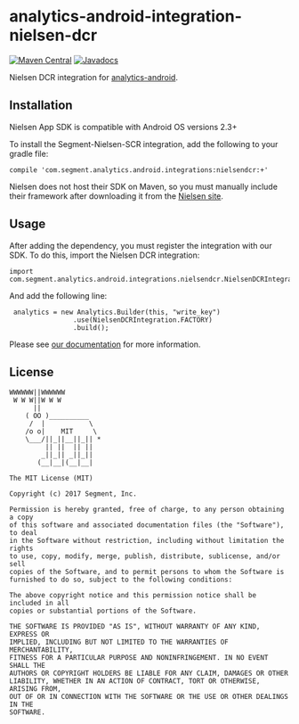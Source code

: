 analytics-android-integration-nielsen-dcr
======================================
[![Maven Central](https://maven-badges.herokuapp.com/maven-central/com.segment.analytics.android.integrations/nielsendcr/badge.svg)](https://maven-badges.herokuapp.com/maven-central/com.segment.analytics.android.integrations/nielsendcr)
[![Javadocs](http://javadoc-badge.appspot.com/com.segment.analytics.android.integrations/nielsendcr.svg?label=javadoc)](http://javadoc-badge.appspot.com/com.segment.analytics.android.integrations/nielsendcr)

Nielsen DCR integration for [analytics-android](https://github.com/segmentio/analytics-android).


## Installation
Nielsen App SDK is compatible with Android OS versions 2.3+

To install the Segment-Nielsen-SCR integration, add the following to your gradle file:

```
compile 'com.segment.analytics.android.integrations:nielsendcr:+'
```

Nielsen does not host their SDK on Maven, so you must manually include their framework after downloading it from the [Nielsen site](https://engineeringforum.nielsen.com/sdk/developers/download-sdk-2.php).

## Usage

After adding the dependency, you must register the integration with our SDK.  To do this, import the Nielsen DCR integration:


```
import com.segment.analytics.android.integrations.nielsendcr.NielsenDCRIntegration;

```

And add the following line:

```
 analytics = new Analytics.Builder(this, "write_key")
                .use(NielsenDCRIntegration.FACTORY)
                .build();
```

Please see [our documentation](https://segment.com/docs/integrations/nielsne-dcr/#mobile) for more information.

## License

```
WWWWWW||WWWWWW
 W W W||W W W
      ||
    ( OO )__________
     /  |           \
    /o o|    MIT     \
    \___/||_||__||_|| *
         || ||  || ||
        _||_|| _||_||
       (__|__|(__|__|

The MIT License (MIT)

Copyright (c) 2017 Segment, Inc.

Permission is hereby granted, free of charge, to any person obtaining a copy
of this software and associated documentation files (the "Software"), to deal
in the Software without restriction, including without limitation the rights
to use, copy, modify, merge, publish, distribute, sublicense, and/or sell
copies of the Software, and to permit persons to whom the Software is
furnished to do so, subject to the following conditions:

The above copyright notice and this permission notice shall be included in all
copies or substantial portions of the Software.

THE SOFTWARE IS PROVIDED "AS IS", WITHOUT WARRANTY OF ANY KIND, EXPRESS OR
IMPLIED, INCLUDING BUT NOT LIMITED TO THE WARRANTIES OF MERCHANTABILITY,
FITNESS FOR A PARTICULAR PURPOSE AND NONINFRINGEMENT. IN NO EVENT SHALL THE
AUTHORS OR COPYRIGHT HOLDERS BE LIABLE FOR ANY CLAIM, DAMAGES OR OTHER
LIABILITY, WHETHER IN AN ACTION OF CONTRACT, TORT OR OTHERWISE, ARISING FROM,
OUT OF OR IN CONNECTION WITH THE SOFTWARE OR THE USE OR OTHER DEALINGS IN THE
SOFTWARE.
```
